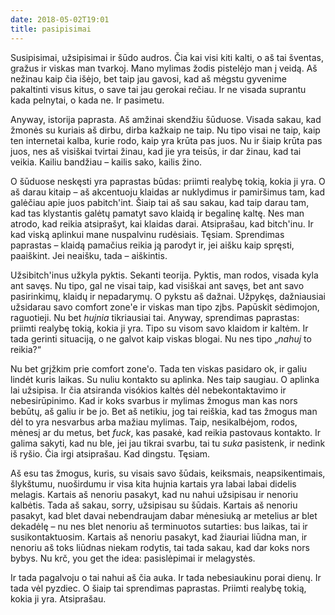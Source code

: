 ```yaml
---
date: 2018-05-02T19:01
title: pasipisimai
---
```


Susipisimai, užsipisimai ir šūdo audros. Čia kai visi kiti kalti, o aš
tai šventas, gražus ir viskas man tvarkoj. Mano mylimas žodis pistelėjo
man į veidą. Aš nežinau kaip čia išėjo, bet taip jau gavosi, kad aš
mėgstu gyvenime pakaltinti visus kitus, o save tai jau gerokai rečiau.
Ir ne visada suprantu kada pelnytai, o kada ne. Ir pasimetu.

Anyway, istorija paprasta. Aš amžinai skendžiu šūduose. Visada sakau,
kad žmonės su kuriais aš dirbu, dirba kažkaip ne taip. Nu tipo visai ne
taip, kaip ten internetai kalba, kurie rodo, kaip yra krūta pas juos. Nu
ir šiaip krūta pas juos, nes aš visiškai tvirtai žinau, kad jie yra
teisūs, ir dar žinau, kad tai veikia. Kailiu bandžiau – kailis sako,
kailis žino.

O šūduose neskęsti yra paprastas būdas: priimti realybę tokią, kokia ji
yra. O aš darau kitaip – aš akcentuoju klaidas ar nuklydimus ir
pamiršimus tam, kad galėčiau apie juos pabitch'int. Šiaip tai aš sau
sakau, kad taip darau tam, kad tas klystantis galėtų pamatyt savo klaidą
ir begalinę kaltę. Nes man atrodo, kad reikia atsiprašyt, kai klaidas
darai. Atsiprašau, kad bitch'inu. Ir kad viską aplinkui mane nuspalvinu
rudėsiais. Tęsiam. Sprendimas paprastas – klaidą pamačius reikia ją
parodyt ir, jei aišku kaip spręsti, paaiškint. Jei neaišku, tada –
aiškintis.

Užsibitch'inus užkyla pyktis. Sekanti teorija. Pyktis, man rodos, visada
kyla ant savęs. Nu tipo, gal ne visai taip, kad visiškai ant savęs, bet
ant savo pasirinkimų, klaidų ir nepadarymų. O pykstu aš dažnai. Užpykęs,
dažniausiai užsidarau savo comfort zone'e ir viskas man tipo zjbs.
Papūskit sėdimojon, raguotieji. Nu bet _hujnia_ tikriausiai tai. Anyway,
sprendimas paprastas: priimti realybę tokią, kokia ji yra. Tipo su visom
savo klaidom ir kaltėm. Ir tada gerinti situaciją, o ne galvot kaip
viskas blogai. Nu nes tipo „_nahuj_ to reikia?“

Nu bet grįžkim prie comfort zone'o. Tada ten viskas pasidaro ok, ir
galiu lindėt kuris laikas. Su nuliu kontakto su aplinka. Nes taip
saugiau. O aplinka lai užsipisa. Ir čia atsiranda visókios kaltės dėl
nebekontaktavimo ir nebesirūpinimo. Kad ir koks svarbus ir mylimas
žmogus man kas nors bebūtų, aš galiu ir be jo. Bet aš netikiu, jog tai
reiškia, kad tas žmogus man dėl to yra nesvarbus arba mažiau mylimas.
Taip, nesikalbėjom, rodos, mėnesį ar du metus, bet _fuck_, kas pasakė,
kad reikia pastovaus kontakto. Ir galima sakyti, kad nu ble, jei jau
tikrai svarbu, tai tu _suka_ pasistenk, ir nedink iš ryšio. Čia irgi
atsiprašau. Kad dingstu. Tęsiam.

Aš esu tas žmogus, kuris, su visais savo šūdais, keiksmais,
neapsikentimais, šlykštumu, nuoširdumu ir visa kita hujnia kartais yra
labai labai didelis melagis. Kartais aš nenoriu pasakyt, kad nu nahui
užsipisau ir nenoriu kalbėtis. Tada aš sakau, sorry, užsipisau su
šūdais. Kartais aš nenoriu pasakyt, kad blet davai nebendraujam dabar
mėnesiuką ar metelius ar blet dekadėlę – nu nes blet nenoriu aš
terminuotos sutarties: bus laikas, tai ir susikontaktuosim. Kartais aš
nenoriu pasakyt, kad žiauriai liūdna man, ir nenoriu aš toks liūdnas
niekam rodytis, tai tada sakau, kad dar koks nors bybys. Nu krč, you get
the idea: pasislėpimai ir melagystės.

Ir tada pagalvoju o tai nahui aš čia auka. Ir tada nebesiaukinu porai
dienų. Ir tada vėl pyzdiec. O šiaip tai sprendimas paprastas. Priimti
realybę tokią, kokia ji yra. Atsiprašau.
